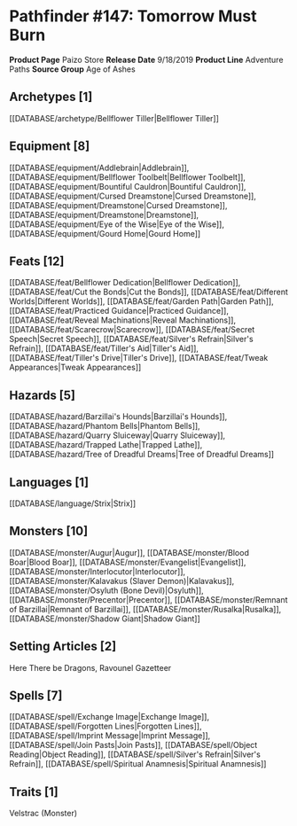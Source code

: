﻿---
id: '8'
name: Pathfinder 147. Tomorrow Must Burn
rarity: Common
type: Source

---
# Pathfinder #147: Tomorrow Must Burn

**Product Page** Paizo Store
**Release Date** 9/18/2019
**Product Line** Adventure Paths
**Source Group** Age of Ashes

## Archetypes [1]

[[DATABASE/archetype/Bellflower Tiller|Bellflower Tiller]]

## Equipment [8]

[[DATABASE/equipment/Addlebrain|Addlebrain]], [[DATABASE/equipment/Bellflower Toolbelt|Bellflower Toolbelt]], [[DATABASE/equipment/Bountiful Cauldron|Bountiful Cauldron]], [[DATABASE/equipment/Cursed Dreamstone|Cursed Dreamstone]], [[DATABASE/equipment/Dreamstone|Cursed Dreamstone]], [[DATABASE/equipment/Dreamstone|Dreamstone]], [[DATABASE/equipment/Eye of the Wise|Eye of the Wise]], [[DATABASE/equipment/Gourd Home|Gourd Home]]

## Feats [12]

[[DATABASE/feat/Bellflower Dedication|Bellflower Dedication]], [[DATABASE/feat/Cut the Bonds|Cut the Bonds]], [[DATABASE/feat/Different Worlds|Different Worlds]], [[DATABASE/feat/Garden Path|Garden Path]], [[DATABASE/feat/Practiced Guidance|Practiced Guidance]], [[DATABASE/feat/Reveal Machinations|Reveal Machinations]], [[DATABASE/feat/Scarecrow|Scarecrow]], [[DATABASE/feat/Secret Speech|Secret Speech]], [[DATABASE/feat/Silver's Refrain|Silver's Refrain]], [[DATABASE/feat/Tiller's Aid|Tiller's Aid]], [[DATABASE/feat/Tiller's Drive|Tiller's Drive]], [[DATABASE/feat/Tweak Appearances|Tweak Appearances]]

## Hazards [5]

[[DATABASE/hazard/Barzillai's Hounds|Barzillai's Hounds]], [[DATABASE/hazard/Phantom Bells|Phantom Bells]], [[DATABASE/hazard/Quarry Sluiceway|Quarry Sluiceway]], [[DATABASE/hazard/Trapped Lathe|Trapped Lathe]], [[DATABASE/hazard/Tree of Dreadful Dreams|Tree of Dreadful Dreams]]

## Languages [1]

[[DATABASE/language/Strix|Strix]]

## Monsters [10]

[[DATABASE/monster/Augur|Augur]], [[DATABASE/monster/Blood Boar|Blood Boar]], [[DATABASE/monster/Evangelist|Evangelist]], [[DATABASE/monster/Interlocutor|Interlocutor]], [[DATABASE/monster/Kalavakus (Slaver Demon)|Kalavakus]], [[DATABASE/monster/Osyluth (Bone Devil)|Osyluth]], [[DATABASE/monster/Precentor|Precentor]], [[DATABASE/monster/Remnant of Barzillai|Remnant of Barzillai]], [[DATABASE/monster/Rusalka|Rusalka]], [[DATABASE/monster/Shadow Giant|Shadow Giant]]

## Setting Articles [2]

Here There be Dragons, Ravounel Gazetteer

## Spells [7]

[[DATABASE/spell/Exchange Image|Exchange Image]], [[DATABASE/spell/Forgotten Lines|Forgotten Lines]], [[DATABASE/spell/Imprint Message|Imprint Message]], [[DATABASE/spell/Join Pasts|Join Pasts]], [[DATABASE/spell/Object Reading|Object Reading]], [[DATABASE/spell/Silver's Refrain|Silver's Refrain]], [[DATABASE/spell/Spiritual Anamnesis|Spiritual Anamnesis]]

## Traits [1]

Velstrac (Monster)